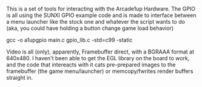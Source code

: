 This is a set of tools for interacting with the Arcade1up Hardware.
The GPIO is all using the SUNXI GPIO example code and is made to interface between a menu launcher like the stock one and whatever the script wants to do (aka, you could have holding a button change game load behavior)

gcc -o a1upgpio main.c gpio_lib.c -std=c99 -static

Video is all (only), apparently, Framebuffer direct, with a BGRAAA format at 640x480. I haven't been able to get the EGL library on the board to work, and the code that intereacts with it cats pre-prepared images to the framebuffer (the game menu/launcher) or memcopy/fwrites render buffers straight in.


